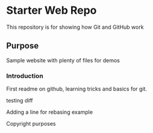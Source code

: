 # Starter Web Repo

This repository is for showing how Git and GitHub work

## Purpose

Sample website with plenty of files for demos


### Introduction

First readme on github, learning tricks and basics for git.

testing diff

Adding a line for rebasing example 

Copyright purposes